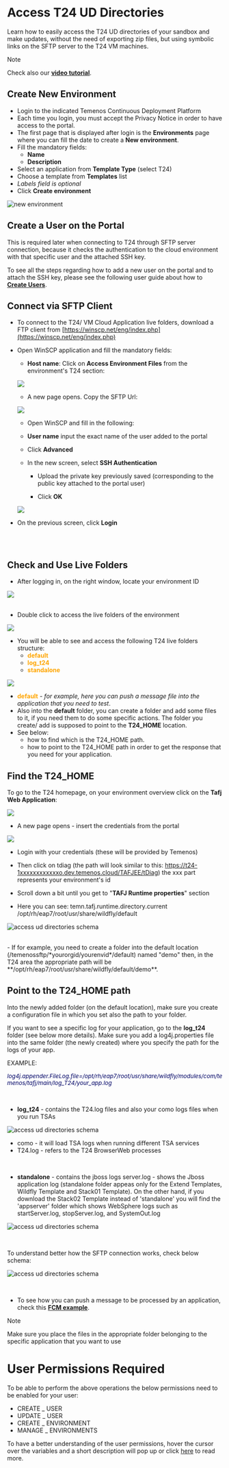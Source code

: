 # Access T24 UD Directories

Learn how to easily access the T24 UD directories of your sandbox and make updates, without the need of exporting zip files, but using symbolic links on the SFTP server to the T24 VM machines.

> [!Note]
> Check also our <a href="https://www.youtube.com/watch?v=wqBTV76cAOQ" target="_blank">**video tutorial**</a>. 


## Create New Environment

 - Login to the indicated Temenos Continuous Deployment Platform 
 - Each time you login, you must accept the Privacy Notice in order to have access to the portal.
 - The first page that is displayed after login is the **Environments** page where you can fill the date to create a **New environment**.
- Fill the mandatory fields:
    - **Name**
    - **Description**
- Select an application from **Template Type** (select T24)
- Choose a template from **Templates** list
- *Labels field is optional*
- Click **Create environment**

![new environment](./images/env-new.png)


## Create a User on the Portal

This is required later when connecting to T24 through SFTP server connection, because it checks the authentication to the cloud environment with that specific user and the attached SSH key. 

To see all the steps regarding how to add a new user on the portal and to attach the SSH key, please see the following user guide about how to [**Create Users**](../techguides/user-creation-in-paas.md).

## Connect via SFTP Client

 - To connect to the T24/ VM Cloud Application live folders, download a FTP client from [https://winscp.net/eng/index.php](https://winscp.net/eng/index.php)
 
 - Open WinSCP application and fill the mandatory fields:
 
    - **Host name**: Click on **Access Environment Files** from the environment's T24 section:
    
    ![](./images/access-ud-endpoint.png)

    - A new page opens. Copy the SFTP Url:

    ![](./images/copy-sftp-url.png)

     - Open WinSCP and fill in the following:
     
    - **User name** input the exact name of the user added to the portal
    
    - Click **Advanced**

    - In the new screen, select **SSH Authentication** 
 
      - Upload the private key previously saved (corresponding to the public key attached to the portal user)

      - Click **OK**

     ![](./images/access-ud-sftp-fields.png)


  - On the previous screen, click **Login**
<br>
</br>

## Check and Use Live Folders 

 - After logging in, on the right window, locate your environment ID


![](./images/environment-id.png)
<br><br>


-  Double click to access the live folders of the environment


![](./images/open-live-folders.png)



-  You will be able to see and access the following T24 live folders structure:
   - <span style="color:orange">**default**</span>
   - <span style="color:orange">**log_t24**</span>
   - <span style="color:orange">**standalone**</span>


![](./images/T24-live-folders.png)



   - <span style="color:orange">**default**</span> - *for example, here you can push a message file into the application that you need to test*. 
   - Also into the **default** folder, you can create a folder and add some files to it, if you need them to do some specific actions. The folder you create/ add is supposed to point to the **T24_HOME** location.
   - See below:
       - how to find which is the T24_HOME path.
       - how to point to the T24_HOME path in order to get the response that you need for your application.

## Find the T24_HOME

To go to the T24 homepage, on your environment overview click on the **Tafj Web Application**:

  ![](./images/tafj-web-application.png)

- A new page opens - insert the credentials from the portal 

![](./images/env_gotoapplication.png)


 - Login with your credentials (these will be provided by Temenos)

 - Then click on tdiag (the path will look similar to this: https://t24-1xxxxxxxxxxxxo.dev.temenos.cloud/TAFJEE/tDiag)  the xxx part represents your environment's id
 - Scroll down a bit until you get to "**TAFJ Runtime properties**" section
 - Here you can see: temn.tafj.runtime.directory.current	/opt/rh/eap7/root/usr/share/wildfly/default

  ![access ud directories schema](./images/env_tajfruntimeproperties.png)

<br>
- If for example, you need to create a folder into the default location (/temenossftp/*yourorgid/yourenvid*/default) named "demo" then, in the T24 area the appropriate path will be **/opt/rh/eap7/root/usr/share/wildfly/default/demo**.


## Point to the T24_HOME path ##

Into the newly added folder (on the default location), make sure you create a configuration file in which you set also the path to your folder.

If you want to see a specific log for your application, go to the  **log_t24** folder (see below more details). Make sure you add a log4j.properties file into the same folder (the newly created) where you specify the path for the logs of your app. 

EXAMPLE: 

*<span style="color:#010466;font-size:10pt;">log4j.appender.FileLog.file=/opt/rh/eap7/root/usr/share/wildfly/modules/com/temenos/tafj/main/log_T24/your_app.log</span>*

<br>

- **log_t24**</span>  - contains the T24.log files and also your como logs files when you run TSAs

 ![access ud directories schema](./images/access-ud-como.png)

   - como - it will load TSA logs when running different TSA services
   - T24.log -  refers to the T24 BrowserWeb processes


<br>

  - **standalone**</span> - contains the jboss logs
server.log - shows the Jboss application log (standalone folder appeas only for the Extend Templates, Wildfly Template and Stack01 Template). On the other hand, if you download the Stack02 Template instead of 'standalone' you will find the 'appserver' folder which shows WebSphere logs such as startServer.log, stopServer.log, and SystemOut.log 

 ![access ud directories schema](./images/access-ud-standalone.png)
<br>

<br>

To understand better how the SFTP connection works, check below schema:

![access ud directories schema](./images/access-ud-schema.png)

<br>

 - To see how you can push a message to be processed by an application, check this [**FCM example**](../techguides/fcm-configuration.md#process-messages-in-the-fcm-application).

> [!Note]
> Make sure you place the files in the appropriate folder belonging to the specific application that you want to use


# User Permissions Required
To be able to perform the above operations the below permissions need to be enabled for your user:

- CREATE _ USER
- UPDATE _ USER
- CREATE _ ENVIRONMENT
- MANAGE _ ENVIRONMENTS



To have a better understanding of the user permissions, hover the cursor over the variables and a short description will pop up or click [here](http://documentation.temenos.cloud/home/techguides/user-permissions) to read more.
